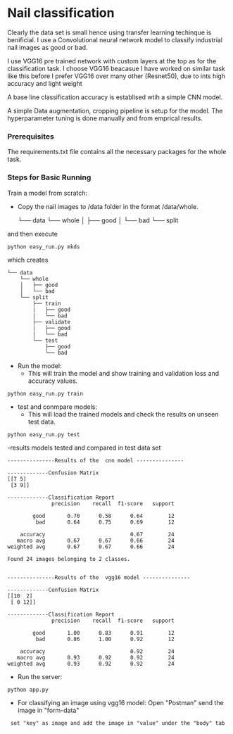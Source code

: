 # Nail classification

Clearly the data set is small hence using transfer learning techinque is benificial.
I use a Convolutional neural network model to classify industrial nail images as good or bad.

I use VGG16 pre trained network with custom layers at the top as for the classification task. 
	I choose VGG16 beacasue I have worked on similar task like this before
	I prefer VGG16 over many other (Resnet50), due to ints high accuracy and light weight

A base line classification accuracy is establised wtih a simple CNN model. 


A simple Data augmentation, cropping pipeline is setup for the model.
The hyperparameter tuning is done manually and from emprical results.   


### Prerequisites 

The requirements.txt file contains all the necessary packages for the whole task.



### Steps for Basic Running 

Train a model from scratch:
- Copy the nail images to /data folder in the format /data/whole.

    └── data
        └── whole
        │   ├── good
        │   └── bad
        └── split
  
			

and then execute

```
python easy_run.py mkds
```
which creates 

    └── data
        └── whole
        │   ├── good
        │   └── bad
        └── split
            ├── train
            |   ├── good
            |   └── bad
            ├── validate
            |   ├── good
            |   └── bad
            └── test
                ├── good
                └── bad
				
- Run the model:
  * This will train the model and show training and validation loss and accuracy values.
```
python easy_run.py train
```

- test and conmpare models:
  * This will load the trained models and check the results on unseen test data.
```
python easy_run.py test
```

-results
models tested and compared  in test data set
```
---------------Results of the  cnn model ---------------

-------------Confusion Matrix
[[7 5]
 [3 9]]

-------------Classification Report
              precision    recall  f1-score   support

        good       0.70      0.58      0.64        12
         bad       0.64      0.75      0.69        12

    accuracy                           0.67        24
   macro avg       0.67      0.67      0.66        24
weighted avg       0.67      0.67      0.66        24

Found 24 images belonging to 2 classes.


---------------Results of the  vgg16 model ---------------

-------------Confusion Matrix
[[10  2]
 [ 0 12]]

-------------Classification Report
              precision    recall  f1-score   support

        good       1.00      0.83      0.91        12
         bad       0.86      1.00      0.92        12

    accuracy                           0.92        24
   macro avg       0.93      0.92      0.92        24
weighted avg       0.93      0.92      0.92        24
```



- Run the server:
```
python app.py
```
- For classifying an image using vgg16 model:
   Open "Postman" send the image in "form-data"
   
```   
 set "key" as image and add the image in "value" under the "body" tab
```






